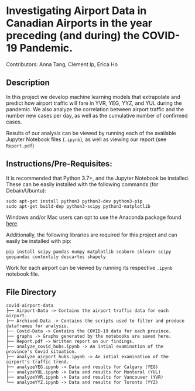 # Investigating Airport Data in Canadian Airports in the year preceding (and during) the COVID-19 Pandemic.

Contributors: Anna Tang, Clement Ip, Erica Ho

## Description

In this project we develop machine learning models that extrapolate and predict how airport traffic will fare in YVR, YEG, YYZ, and YUL during the pandemic. We also analyze the correlation between airport traffic and the number new cases per day, as well as the cumulative number of confirmed cases. 

Results of our analysis can be viewed by running each of the available Jupyter Notebook files (`.ipynb`), as well as viewing our report (see `Report.pdf`)

## Instructions/Pre-Requisites:
It is recommended that Python 3.7+, and the Jupyter Notebook be installed. These can be easily installed with the following commands (for Debain/Ubuntu):
```
sudo apt-get install python3 python3-dev python3-pip
sudo apt-get build-dep python3-scipy python3-matplotlib
```
Windows and/or Mac users can opt to use the Anaconda package found [here](https://www.anaconda.com/products/individual).

Additionally, the following libraries are required for this project and can easily be installed with pip:
```
pip install scipy pandas numpy matplotlib seaborn sklearn scipy geopandas contextily descartes shapely
```
Work for each airport can be viewed by running its respective `.ipynb` notebook file.

## File Directory 

```
covid-airport-data
├── Airport-Data -> Contains the airport traffic data for each airport.
├── Archived-Data -> Contains the scripts used to filter and produce dataframes for analysis.
├── Covid-Data -> Contains the COVID-19 data for each province.
├── graphs -> Graphs generated by the notebooks are saved here.
├── Report.pdf -> Written report on our findings.
├── analyze_covid_hubs.ipynb -> An intial examination of the province's Covid situation.
├── analyze_airport_hubs.ipynb -> An intial examination of the airport's traffic trend.
├── analyzeYEG.ipynb -> Data and results for Calgary (YEG)
├── analyzeYUL.ipynb -> Data and results for Monteral (YUL)
├── analyzeYVR.ipynb -> Data and results for Vancouver (YVR)
└── analyzeYYZ.ipynb -> Data and results for Toronto (YYZ)
```
